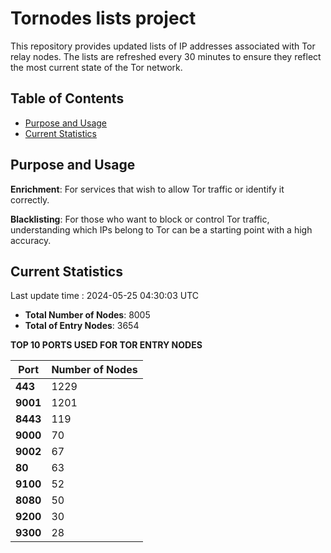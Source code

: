 # Tornodes lists project

This repository provides updated lists of IP addresses associated with Tor relay nodes. The lists are refreshed every 30 minutes to ensure they reflect the most current state of the Tor network.

## Table of Contents

- [Purpose and Usage](#purpose-and-usage)
- [Current Statistics](#current-statistics)


## Purpose and Usage

**Enrichment**: For services that wish to allow Tor traffic or identify it correctly.

**Blacklisting**: For those who want to block or control Tor traffic, understanding which IPs belong to Tor can be a starting point with a high accuracy.

## Current Statistics

Last update time : 2024-05-25 04:30:03 UTC

- **Total Number of Nodes**: 8005
- **Total of Entry Nodes**: 3654

**TOP 10 PORTS USED FOR TOR ENTRY NODES**

| **Port** | **Number of Nodes** |
|------|-----------------|
| **443**   | 1229  |
| **9001**   | 1201  |
| **8443**   | 119  |
| **9000**   | 70  |
| **9002**   | 67  |
| **80**   | 63  |
| **9100**   | 52  |
| **8080**   | 50  |
| **9200**   | 30  |
| **9300**   | 28  |

